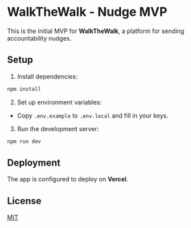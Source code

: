 # WalkTheWalk - Nudge MVP

This is the initial MVP for **WalkTheWalk**, a platform for sending accountability nudges.

## Setup

1. Install dependencies:
```bash
npm install
````

2. Set up environment variables:

* Copy `.env.example` to `.env.local` and fill in your keys.

3. Run the development server:

```bash
npm run dev
```

## Deployment

The app is configured to deploy on **Vercel**.

## License

[MIT](LICENSE)
